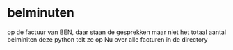 # belminuten
op de factuur van BEN, daar staan de gesprekken maar niet het totaal aantal belminiten deze python telt ze op
Nu over alle facturen in de directory
